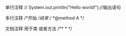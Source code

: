 单行注释 //
System.out.println("Hello world!");//输出语句

多行注释 /*开始 */结束
/*
 *@method A
 */
 
 文档注释 用于类 或者方法
 /**
  *
  */